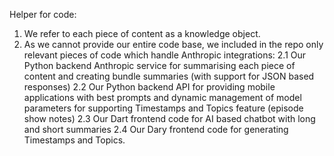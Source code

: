 Helper for code: 
1. We refer to each piece of content as a knowledge object. 
2. As we cannot provide our entire code base, we included in the repo only relevant pieces of code which handle Anthropic integrations:
2.1 Our Python backend Anthropic service for summarising each piece of content  and creating bundle summaries (with support for JSON based responses)
2.2 Our Python backend API for providing mobile applications with best prompts and dynamic management of model parameters for supporting Timestamps and Topics feature (episode show notes)
2.3 Our Dart frontend code for AI based chatbot with long and short summaries
2.4 Our Dary frontend code for generating Timestamps and Topics.
